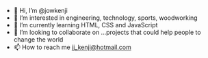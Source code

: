 - 👋 Hi, I’m @jowkenji
- 👀 I’m interested in engineering, technology, sports, woodworking
- 🌱 I’m currently learning HTML, CSS and JavaScript
- 💞️ I’m looking to collaborate on ...projects that could help people to change the world
- 📫 How to reach me jj_kenji@hotmail.com

<!---
jowkenji/jowkenji is a ✨ special ✨ repository because its `README.md` (this file) appears on your GitHub profile.
You can click the Preview link to take a look at your changes.
--->
